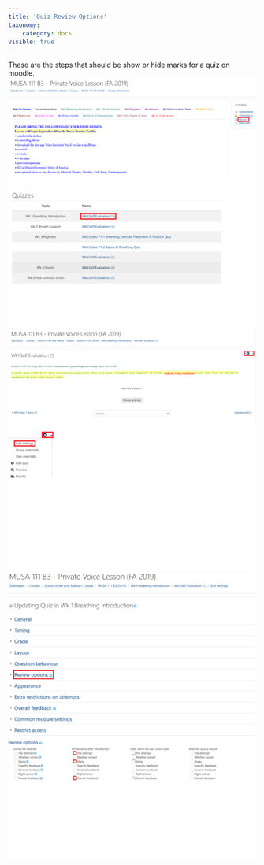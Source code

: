 ```yaml
---
title: 'Quiz Review Options'
taxonomy:
    category: docs
visible: true
---
```


These are the steps that should be show or hide marks for a quiz on moodle.
![](MUSI-1.png)
![](MUSI-2.png)
![](MUSI-3.png)
![](MUSI-4.png)
![](MUSI-5.png)
![](MUSI-6.png)
